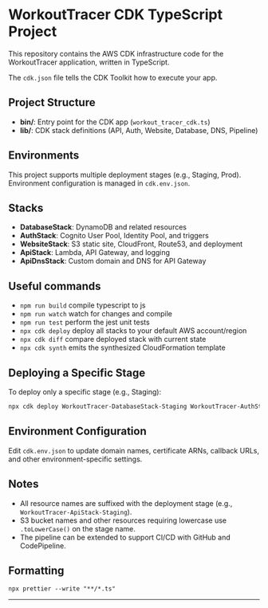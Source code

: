 # WorkoutTracer CDK TypeScript Project

This repository contains the AWS CDK infrastructure code for the WorkoutTracer application, written in TypeScript.

The `cdk.json` file tells the CDK Toolkit how to execute your app.

## Project Structure

- **bin/**: Entry point for the CDK app (`workout_tracer_cdk.ts`)
- **lib/**: CDK stack definitions (API, Auth, Website, Database, DNS, Pipeline)

## Environments

This project supports multiple deployment stages (e.g., Staging, Prod). Environment configuration is managed in `cdk.env.json`.

## Stacks

- **DatabaseStack**: DynamoDB and related resources
- **AuthStack**: Cognito User Pool, Identity Pool, and triggers
- **WebsiteStack**: S3 static site, CloudFront, Route53, and deployment
- **ApiStack**: Lambda, API Gateway, and logging
- **ApiDnsStack**: Custom domain and DNS for API Gateway

## Useful commands

- `npm run build` compile typescript to js
- `npm run watch` watch for changes and compile
- `npm run test` perform the jest unit tests
- `npx cdk deploy` deploy all stacks to your default AWS account/region
- `npx cdk diff` compare deployed stack with current state
- `npx cdk synth` emits the synthesized CloudFormation template

## Deploying a Specific Stage

To deploy only a specific stage (e.g., Staging):

```sh
npx cdk deploy WorkoutTracer-DatabaseStack-Staging WorkoutTracer-AuthStack-Staging WorkoutTracer-WebsiteStack-Staging WorkoutTracer-ApiStack-Staging WorkoutTracer-ApiDnsStack-Staging
```

## Environment Configuration

Edit `cdk.env.json` to update domain names, certificate ARNs, callback URLs, and other environment-specific settings.

## Notes

- All resource names are suffixed with the deployment stage (e.g., `WorkoutTracer-ApiStack-Staging`).
- S3 bucket names and other resources requiring lowercase use `.toLowerCase()` on the stage name.
- The pipeline can be extended to support CI/CD with GitHub and CodePipeline.

## Formatting

```
npx prettier --write "**/*.ts"
```

---
